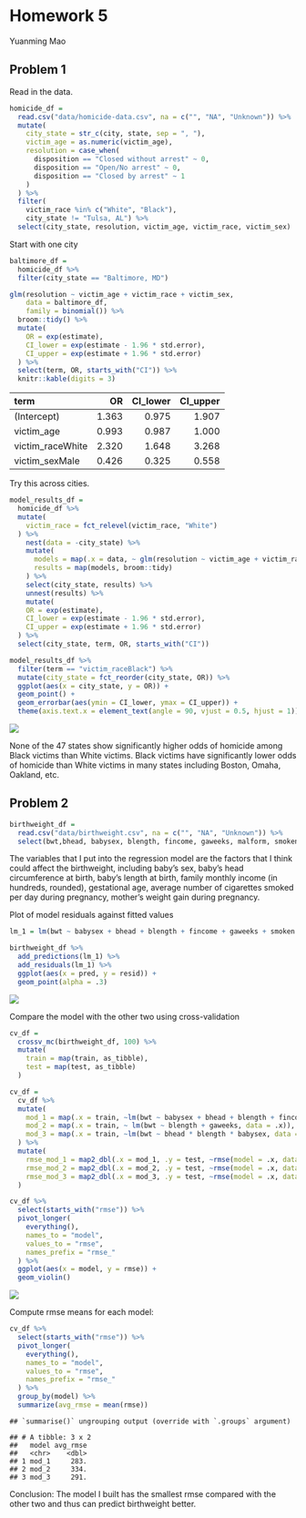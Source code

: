 Homework 5
================
Yuanming Mao

## Problem 1

Read in the data.

``` r
homicide_df = 
  read.csv("data/homicide-data.csv", na = c("", "NA", "Unknown")) %>% 
  mutate(
    city_state = str_c(city, state, sep = ", "),
    victim_age = as.numeric(victim_age),
    resolution = case_when(
      disposition == "Closed without arrest" ~ 0,
      disposition == "Open/No arrest" ~ 0,
      disposition == "Closed by arrest" ~ 1
    )
  ) %>% 
  filter(
    victim_race %in% c("White", "Black"),
    city_state != "Tulsa, AL") %>% 
  select(city_state, resolution, victim_age, victim_race, victim_sex)
```

Start with one city

``` r
baltimore_df = 
  homicide_df %>% 
  filter(city_state == "Baltimore, MD")

glm(resolution ~ victim_age + victim_race + victim_sex, 
    data = baltimore_df,
    family = binomial()) %>% 
  broom::tidy() %>% 
  mutate(
    OR = exp(estimate),
    CI_lower = exp(estimate - 1.96 * std.error),
    CI_upper = exp(estimate + 1.96 * std.error)
  ) %>% 
  select(term, OR, starts_with("CI")) %>% 
  knitr::kable(digits = 3)
```

| term              |    OR | CI\_lower | CI\_upper |
| :---------------- | ----: | --------: | --------: |
| (Intercept)       | 1.363 |     0.975 |     1.907 |
| victim\_age       | 0.993 |     0.987 |     1.000 |
| victim\_raceWhite | 2.320 |     1.648 |     3.268 |
| victim\_sexMale   | 0.426 |     0.325 |     0.558 |

Try this across cities.

``` r
model_results_df = 
  homicide_df %>%
  mutate(
    victim_race = fct_relevel(victim_race, "White")
  ) %>% 
    nest(data = -city_state) %>% 
    mutate(
      models = map(.x = data, ~ glm(resolution ~ victim_age + victim_race + victim_sex, data = .x, family =   binomial())),
      results = map(models, broom::tidy)
    ) %>% 
    select(city_state, results) %>% 
    unnest(results) %>% 
    mutate(
    OR = exp(estimate),
    CI_lower = exp(estimate - 1.96 * std.error),
    CI_upper = exp(estimate + 1.96 * std.error)
  ) %>% 
  select(city_state, term, OR, starts_with("CI"))
```

``` r
model_results_df %>% 
  filter(term == "victim_raceBlack") %>% 
  mutate(city_state = fct_reorder(city_state, OR)) %>% 
  ggplot(aes(x = city_state, y = OR)) +
  geom_point() +
  geom_errorbar(aes(ymin = CI_lower, ymax = CI_upper)) +
  theme(axis.text.x = element_text(angle = 90, vjust = 0.5, hjust = 1))
```

![](p8105_hw6_ym2770_files/figure-gfm/unnamed-chunk-5-1.png)<!-- -->

None of the 47 states show significantly higher odds of homicide among
Black victims than White victims. Black victims have significantly lower
odds of homicide than White victims in many states including Boston,
Omaha, Oakland, etc.

## Problem 2

``` r
birthweight_df = 
  read.csv("data/birthweight.csv", na = c("", "NA", "Unknown")) %>% 
  select(bwt,bhead, babysex, blength, fincome, gaweeks, malform, smoken, wtgain)
```

The variables that I put into the regression model are the factors that
I think could affect the birthweight, including baby’s sex, baby’s head
circumference at birth, baby’s length at birth, family monthly income
(in hundreds, rounded), gestational age, average number of cigarettes
smoked per day during pregnancy, mother’s weight gain during pregnancy.

Plot of model residuals against fitted values

``` r
lm_1 = lm(bwt ~ babysex + bhead + blength + fincome + gaweeks + smoken + wtgain, data = birthweight_df)

birthweight_df %>% 
  add_predictions(lm_1) %>%
  add_residuals(lm_1) %>% 
  ggplot(aes(x = pred, y = resid)) +
  geom_point(alpha = .3)
```

![](p8105_hw6_ym2770_files/figure-gfm/unnamed-chunk-7-1.png)<!-- -->

Compare the model with the other two using cross-validation

``` r
cv_df = 
  crossv_mc(birthweight_df, 100) %>% 
  mutate(
    train = map(train, as_tibble),
    test = map(test, as_tibble)
  )

cv_df = 
  cv_df %>% 
  mutate(
    mod_1 = map(.x = train, ~lm(bwt ~ babysex + bhead + blength + fincome + gaweeks + smoken + wtgain, data = .x)),
    mod_2 = map(.x = train, ~ lm(bwt ~ blength + gaweeks, data = .x)),
    mod_3 = map(.x = train, ~lm(bwt ~ bhead * blength * babysex, data = .x))
  ) %>% 
  mutate(
    rmse_mod_1 = map2_dbl(.x = mod_1, .y = test, ~rmse(model = .x, data = .y)),
    rmse_mod_2 = map2_dbl(.x = mod_2, .y = test, ~rmse(model = .x, data = .y)),
    rmse_mod_3 = map2_dbl(.x = mod_3, .y = test, ~rmse(model = .x, data = .y))
  )

cv_df %>% 
  select(starts_with("rmse")) %>% 
  pivot_longer(
    everything(),
    names_to = "model",
    values_to = "rmse",
    names_prefix = "rmse_"
  ) %>% 
  ggplot(aes(x = model, y = rmse)) +
  geom_violin()
```

![](p8105_hw6_ym2770_files/figure-gfm/unnamed-chunk-8-1.png)<!-- -->

Compute rmse means for each model:

``` r
cv_df %>% 
  select(starts_with("rmse")) %>% 
  pivot_longer(
    everything(),
    names_to = "model",
    values_to = "rmse",
    names_prefix = "rmse_"
  ) %>% 
  group_by(model) %>% 
  summarize(avg_rmse = mean(rmse))
```

    ## `summarise()` ungrouping output (override with `.groups` argument)

    ## # A tibble: 3 x 2
    ##   model avg_rmse
    ##   <chr>    <dbl>
    ## 1 mod_1     283.
    ## 2 mod_2     334.
    ## 3 mod_3     291.

Conclusion: The model I built has the smallest rmse compared with the
other two and thus can predict birthweight better.
